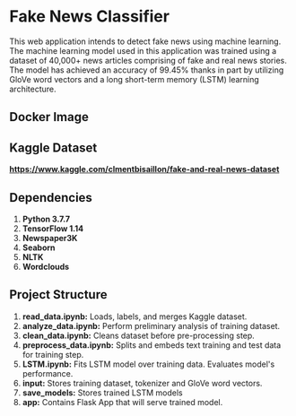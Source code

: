 # Fake News Classifier

This web application intends to detect fake news using machine learning. The machine learning model
used in this application was trained using a dataset of 40,000+ news articles comprising of fake and real news
stories. The model has achieved an accuracy of 99.45% thanks in part by utilizing GloVe word vectors and a long
short-term memory (LSTM) learning architecture.

## Docker Image

    
## Kaggle Dataset

**https://www.kaggle.com/clmentbisaillon/fake-and-real-news-dataset**


## Dependencies

1. **Python 3.7.7**
2. **TensorFlow 1.14**
3. **Newspaper3K**
4. **Seaborn**
5. **NLTK**
6. **Wordclouds**

## Project Structure

1. **read_data.ipynb:** Loads, labels, and merges Kaggle dataset.
2. **analyze_data.ipynb:** Perform preliminary analysis of training dataset.
3. **clean_data.ipynb:**  Cleans dataset before pre-processing step.
4. **preprocess_data.ipynb:** Splits and embeds text training and test data for training step.
5. **LSTM.ipynb:** Fits LSTM model over training data. Evaluates model's performance.
6. **input:** Stores training dataset, tokenizer and GloVe word vectors.
7. **save_models:** Stores trained LSTM models
8. **app:** Contains Flask App that will serve trained model.

